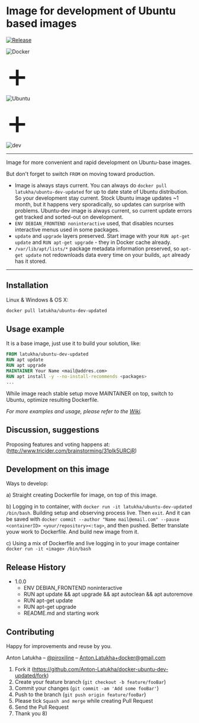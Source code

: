 # Image for development of Ubuntu based images

[![Release][release-img]][release-url]

<div class="row">
  <div class="col-sm-4"><img src="https://cdn.rawgit.com/Anton-Latukha/docker-ubuntu-dev-updated/master/images/docker-logo.svg" alt="Docker"></div>
  <div style="font-size:90px">+</div>
  <div class="col-sm-4"><img src="https://cdn.rawgit.com/Anton-Latukha/docker-ubuntu-dev-updated/master/images/ubuntu-logo.svg" alt="Ubuntu"></div>
  <div style="font-size:90px">+</div>
  <div class="col-sm-4"><img src="https://cdn.rawgit.com/Anton-Latukha/docker-ubuntu-dev-updated/master/images/dev-logo.svg" alt="dev"></div>
  </div>
</div>

----
Image for more convenient and rapid  development on Ubuntu-base images.

But don't forget to switch `FROM` on moving toward production.

* Image is always stays current. You can always do `docker pull latukha/ubuntu-dev-updated` for up to date state of Ubuntu distribution. So your development stay current. Stock Ubuntu image updates ~1 month, but it happens very sporadically, so updates can surprise with problems. Ubuntu-dev image is always current, so current update errors get tracked and sorted-out on development.
* `ENV DEBIAN_FRONTEND noninteractive` used, that disables ncurses interactive menus used in some packages.
* `update` and `upgrade` layers preserved. Start image with your `RUN apt-get update` and `RUN apt-get upgrade` - they in Docker cache already.
* `/var/lib/apt/lists/*` package metadata information preserved, so `apt-get update` not redownloads data every time on your builds, `apt` already has it stored.
----

## Installation

Linux & Windows & OS X:

```sh
docker pull latukha/ubuntu-dev-updated
```

## Usage example

It is a base image, just use it to build your solution, like:

```Dockerfile
FROM latukha/ubuntu-dev-updated
RUN apt update 
RUN apt upgrade
MAINTAINER Your Name <mail@addres.com>
RUN apt install -y --no-install-recommends <packages>
...
```

While image reach stable setup move MAINTAINER on top, switch to Ubuntu, optimize resulting Dockerfile.

_For more examples and usage, please refer to the [Wiki][wiki]._

## Discussion, suggestions

Proposing features and voting happens at:
(http://www.tricider.com/brainstorming/31pIk5URCjR)

## Development on this image

Ways to develop:

a) Straight creating Dockerfile for image, on top of this image.

b) Logging in to container, with `docker run -it latukha/ubuntu-dev-updated /bin/bash`. Building setup and observing process live. Then `exit`. And it can be saved with `docker commit --author "Name mail@email.com" --pause <containerID> <your/repository><:tag>`, and then pushed. Better translate youw work to Dockerfile. And build new image from it.

c) Using a mix of Dockerfile and live logging in to your image container `docker run -it <image> /bin/bash`

## Release History

* 1.0.0
    * ENV DEBIAN_FRONTEND noninteractive
    * RUN apt update && apt upgrade && apt autoclean && apt autoremove
    * RUN apt-get update
    * RUN apt-get upgrade
    * README.md and starting work

## Contributing

Happy for improvements and reuse by you.

Anton Latukha – [@piroxiline](https://twitter.com/piroxiline) – Anton.Latukha+docker@gmail.com

1. Fork it (https://github.com/Anton-Latukha/docker-ubuntu-dev-updated/fork)
2. Create your feature branch (`git checkout -b feature/fooBar`)
3. Commit your changes (`git commit -am 'Add some fooBar'`)
4. Push to the branch (`git push origin feature/fooBar`)
5. Please tick `Squash and merge` while creating Pull Request
6. Send the Pull Request
7. Thank you 8)

<!-- Markdown link & img dfn's -->
[release-img]: https://img.shields.io/badge/release-1.0.0-brightgreen.svg?style=flat-square
[release-url]: https://github.com/Anton-Latukha/docker-ubuntu-dev-updated
[wiki]: https://github.com/Anton-Latukha/docker-ubuntu-dev-updated/wiki
